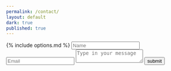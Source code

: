```yaml
---
permalink: /contact/
layout: default
dark: true
published: true
---
```


<style>
  {% include contact.css %}
</style>
<section class = 'form flex-in'>
  <div class = 'widget'>
    <form  action = 'https://formspree.io/info@funweirdscience.com' method = 'POST' id = 'form'>
       {% include options.md %}
      <input name = 'name' type = 'text' required placeholder = 'Name' id = 'name'>
      <input name = 'email' type = 'email' required placeholder = 'Email' id = 'email'>
      <textarea name = 'message' required id = 'message' placeholder = 'Type in your message' id = 'message'></textarea>
      <input class = 'submit' type = 'submit' value = 'submit'>
    </form>
  </div>
</section>
